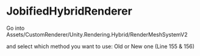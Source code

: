 # JobifiedHybridRenderer

Go into Assets/CustomRenderer/Unity.Rendering.Hybrid/RenderMeshSystemV2

and select which method you want to use: Old or New one (Line 155 & 156)
